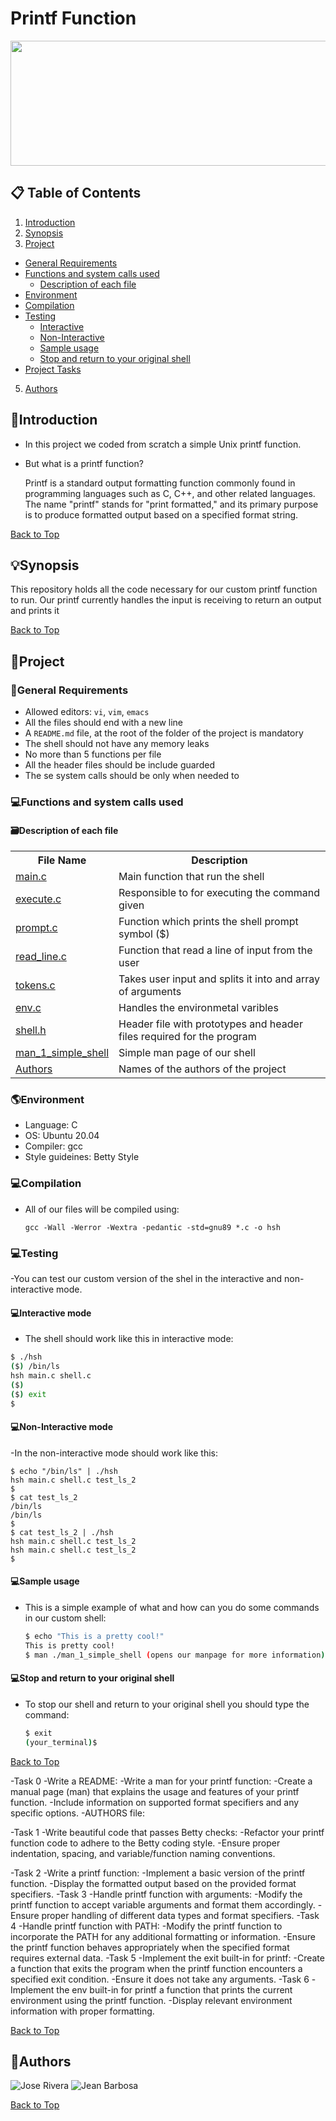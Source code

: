 # **Printf Function**
<p align="center">
  <img src="SimpleShellBanner.gif" width="650" height="200">
</p>

## **📋 Table of Contents**
1. [Introduction](#introduction)
2. [Synopsis](#synopsis)
3. [Project](#Project)
  - [General Requirements](#general-requirements)
  - [Functions and system calls used](#functions-and-system-calls-used)
    - [Description of each file](#description-of-each-file)
  - [Environment](#environment)
  - [Compilation](#compilation)
  - [Testing](#testing)
    - [Interactive](#interactive-mode)
    - [Non-Interactive](#non-interactive-mode)
    - [Sample usage](#sample-usage)
    - [Stop and return to your original shell](#stop-and-return-to-your-original-shell)
  - [Project Tasks](#project-tasks)
5. [Authors](#authors)

## **📜Introduction**
 * In this project we coded from scratch a simple Unix printf function.
  
  * But what is a printf function?
    
    Printf is a standard output formatting function commonly found in programming languages such as C, C++, and other related languages. The name "printf" stands for "print formatted," and its primary purpose is to produce formatted output based on a specified format string.
    
[Back to Top](#project-name)
    
## **💡Synopsis**

  This repository holds all the code necessary for our custom printf function to run. Our printf currently handles the input is receiving to return an output and prints it
  
[Back to Top](#project-name)
  
## **💽Project**

### **📑General Requirements**
  
  - Allowed editors: `vi`, `vim`, `emacs`
  - All the files should end with a new line
  - A `README.md` file, at the root of the folder of the project is mandatory
  - The shell should not have any memory leaks
  - No more than 5 functions per file
  - All the header files should be include guarded
  - The se system calls should be only when needed to

### **💻Functions and system calls used**

  
#### **🗃Description of each file**

<!DOCTYPE html>
<html>

  <body>

<table style="width:100%">
  <tr>
    <th>File Name</th>
    <th>Description</th>
  </tr>
  <tr>
    <td><a href="https://github.com/jGohan-cpu/holbertonschool-simple_shell/blob/master/main.c">main.c</a></td>
    <td>Main function that run the shell</td>  
  </tr>
  <tr>
    <td><a href="https://github.com/jGohan-cpu/holbertonschool-simple_shell/blob/master/execute.c">execute.c</a></td>
    <td>Responsible to for executing the command given</td>
  </tr>
  <tr>
    <td><a href="https://github.com/jGohan-cpu/holbertonschool-simple_shell/blob/master/prompt.c">prompt.c</a></td>
    <td>Function which prints the shell prompt symbol ($)</td>
  </tr>
  <tr>
    <td><a href="https://github.com/jGohan-cpu/holbertonschool-simple_shell/blob/master/read_line.c">read_line.c</a></td>
    <td>Function that read a line of input from the user</td>
  </tr>
  <tr>
    <td><a href="https://github.com/jGohan-cpu/holbertonschool-simple_shell/blob/master/tokens.c">tokens.c</a></td>
    <td>Takes user input and splits it into and array of arguments</td>
  </tr>
  </tr>
  <tr>
    <td><a href="https://github.com/jGohan-cpu/holbertonschool-simple_shell/blob/master/env.c">env.c</a></td>
    <td>Handles the environmetal varibles</td>
  </tr>
  <tr>
    <td><a href="https://github.com/jGohan-cpu/holbertonschool-simple_shell/blob/master/shell.h">shell.h</a></td>
    <td>Header file with prototypes and header files required for the program</td>
  </tr>
  <tr>
    <td><a href="https://github.com/jGohan-cpu/holbertonschool-simple_shell/blob/master/man_1_simple_shell">man_1_simple_shell</a></td>
    <td>Simple man page of our shell</td>
  </tr>
  <tr>
    <td><a href="https://github.com/jGohan-cpu/holbertonschool-simple_shell/blob/master/AUTHORS">Authors</a></td>
    <td>Names of the authors of the project</td>
  </tr>
</table>

</body>
</html>




### **🌎Environment**
  - Language: C
  - OS: Ubuntu 20.04
  - Compiler: gcc
  - Style guideines: Betty Style

### **💻Compilation**
  - All of our files will be compiled using:

    `gcc -Wall -Werror -Wextra -pedantic -std=gnu89 *.c -o hsh`
    
  
### **💻Testing**
  
   -You can test our custom version of the shel in the interactive and non-interactive mode.
    
#### **💻Interactive mode**

  - The shell should work like this in interactive mode:
    
  ```bash
  $ ./hsh
  ($) /bin/ls
  hsh main.c shell.c
  ($)
  ($) exit
  $
  ```
    
#### **💻Non-Interactive mode**

  -In the non-interactive mode should work like this:
  
      
    $ echo "/bin/ls" | ./hsh
    hsh main.c shell.c test_ls_2
    $
    $ cat test_ls_2
    /bin/ls
    /bin/ls
    $
    $ cat test_ls_2 | ./hsh
    hsh main.c shell.c test_ls_2
    hsh main.c shell.c test_ls_2
    $
    

#### **💻Sample usage**

  - This is a simple example of what and how can you do some commands in our custom shell:
    
    ```bash
    $ echo "This is a pretty cool!"
    This is pretty cool!
    $ man ./man_1_simple_shell (opens our manpage for more information)
    ```

#### **💻Stop and return to your original shell**

  - To stop our shell and return to your original shell you should type the command:
    
    ```bash
    $ exit
    (your_terminal)$
    ```
    
[Back to Top](#project-name)
  
    
-Task 0
  -Write a README:
  -Write a man for your printf function:
  -Create a manual page (man) that explains the usage and features of your printf function.
  -Include information on supported format specifiers and any specific options.
  -AUTHORS file:

-Task 1
  -Write beautiful code that passes Betty checks:
  -Refactor your printf function code to adhere to the Betty coding style.
  -Ensure proper indentation, spacing, and variable/function naming conventions.
  
-Task 2
  -Write a printf function:
  -Implement a basic version of the printf function.
  -Display the formatted output based on the provided format specifiers.
-Task 3
  -Handle printf function with arguments:
  -Modify the printf function to accept variable arguments and format them accordingly.
  -Ensure proper handling of different data types and format specifiers.
-Task 4
  -Handle printf function with PATH:
  -Modify the printf function to incorporate the PATH for any additional formatting or information.
  -Ensure the printf function behaves appropriately when the specified format requires external data.
-Task 5
  -Implement the exit built-in for printf:
  -Create a function that exits the program when the printf function encounters a specified exit condition.
  -Ensure it does not take any arguments.
-Task 6
  -Implement the env built-in for printf a function that prints the current environment using the printf function.
  -Display relevant environment information with proper formatting.

[Back to Top](#project-name)

## 🤝Authors
![Jose Rivera](https://github.com/jGohan-cpu)
![Jean Barbosa](https://github.com/JeanBarbosa-hue)

[Back to Top](#project-name)
